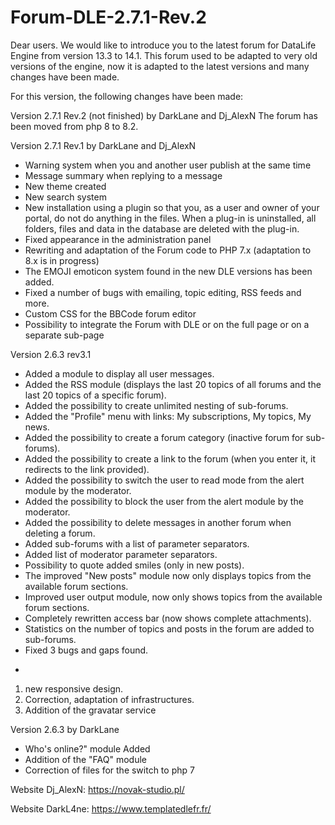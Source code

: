 # Forum-DLE-2.7.1-Rev.2

Dear users.
We would like to introduce you to the latest forum for DataLife Engine from version 13.3 to 14.1.
This forum used to be adapted to very old versions of the engine, now it is adapted to the latest versions and many changes have been made.

For this version, the following changes have been made:

Version 2.7.1 Rev.2 (not finished) by DarkLane and Dj_AlexN
The forum has been moved from php 8 to 8.2.

Version 2.7.1 Rev.1 by DarkLane and Dj_AlexN

- Warning system when you and another user publish at the same time
- Message summary when replying to a message
- New theme created
- New search system
- New installation using a plugin so that you, as a user and owner of your portal, do not do anything in the files. When a plug-in is uninstalled, all folders, files and data in the database are deleted with the plug-in.
- Fixed appearance in the administration panel
- Rewriting and adaptation of the Forum code to PHP 7.x (adaptation to 8.x is in progress)
- The EMOJI emoticon system found in the new DLE versions has been added.
- Fixed a number of bugs with emailing, topic editing, RSS feeds and more.
- Custom CSS for the BBCode forum editor
- Possibility to integrate the Forum with DLE or on the full page or on a separate sub-page

Version 2.6.3 rev3.1
- Added a module to display all user messages.
- Added the RSS module (displays the last 20 topics of all forums and the last 20 topics of a specific forum).
- Added the possibility to create unlimited nesting of sub-forums.
- Added the "Profile" menu with links: My subscriptions, My topics, My news.
- Added the possibility to create a forum category (inactive forum for sub-forums).
- Added the possibility to create a link to the forum (when you enter it, it redirects to the link provided).
- Added the possibility to switch the user to read mode from the alert module by the moderator.
- Added the possibility to block the user from the alert module by the moderator.
- Added the possibility to delete messages in another forum when deleting a forum.
- Added sub-forums with a list of parameter separators.
- Added list of moderator parameter separators.
- Possibility to quote added smiles (only in new posts).
- The improved "New posts" module now only displays topics from the available forum sections.
- Improved user output module, now only shows topics from the available forum sections.
- Completely rewritten access bar (now shows complete attachments).
- Statistics on the number of topics and posts in the forum are added to sub-forums.
- Fixed 3 bugs and gaps found.
+
1. new responsive design.
2. Correction, adaptation of infrastructures.
3. Addition of the gravatar service


Version 2.6.3 by DarkLane
- Who's online?" module Added
- Addition of the "FAQ" module
- Correction of files for the switch to php 7

Website Dj_AlexN: https://novak-studio.pl/

Website DarkL4ne: https://www.templatedlefr.fr/

